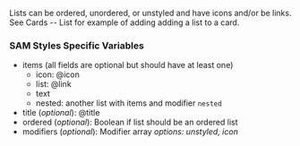 Lists can be ordered, unordered, or unstyled and have icons and/or be links.
See Cards -- List for example of adding adding a list to a card.

### SAM Styles Specific Variables
- items (all fields are optional but should have at least one)
  - icon: @icon
  - list: @link
  - text
  - nested: another list with items and modifier `nested`
- title (*optional*): @title
- ordered (*optional*): Boolean if list should be an ordered list
- modifiers (*optional*): Modifier array *options: unstyled, icon*
